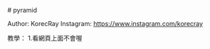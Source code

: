 #   p y r a m i d  

 Author: KorecRay
Instagram: https://www.instagram.com/korecray


教學：
1.看網頁上面不會喔